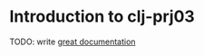 # Introduction to clj-prj03

TODO: write [great documentation](http://jacobian.org/writing/what-to-write/)
